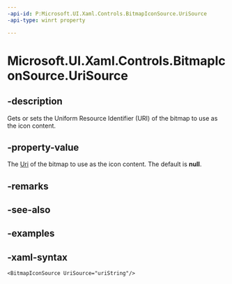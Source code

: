 ```yaml
---
-api-id: P:Microsoft.UI.Xaml.Controls.BitmapIconSource.UriSource
-api-type: winrt property

---
```

<!-- Property syntax.
public Uri UriSource { get;  set; }
-->

# Microsoft.UI.Xaml.Controls.BitmapIconSource.UriSource


## -description

Gets or sets the Uniform Resource Identifier (URI) of the bitmap to use as the icon content.


## -property-value

The [Uri](../windows.foundation/uri.md) of the bitmap to use as the icon content. The default is **null**.


## -remarks


## -see-also


## -examples


## -xaml-syntax

```xaml
<BitmapIconSource UriSource="uriString"/>
```


